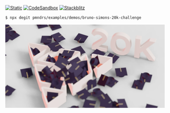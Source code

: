 [![Static](https://img.shields.io/badge/demo-%23646CFF.svg?logo=html5&logoColor=white)](https://pmndrs.github.io/examples/bruno-simons-20k-challenge)
[![CodeSandbox](https://img.shields.io/badge/codesandbox-040404?logo=codesandbox&logoColor=DBDBDB)](https://codesandbox.io/s/github/pmndrs/examples/tree/main/demos/bruno-simons-20k-challenge)
[![Stackblitz](https://img.shields.io/badge/stackblitz-fff?logo=Stackblitz&logoColor=1389FD)](https://stackblitz.com/github/pmndrs/examples/tree/main/demos/bruno-simons-20k-challenge)

```sh
$ npx degit pmndrs/examples/demos/bruno-simons-20k-challenge
```

![](thumbnail.webp)

